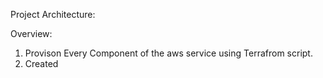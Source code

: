Project Architecture:

Overview:

1. Provison Every Component of the aws service using Terrafrom script.
2. Created 